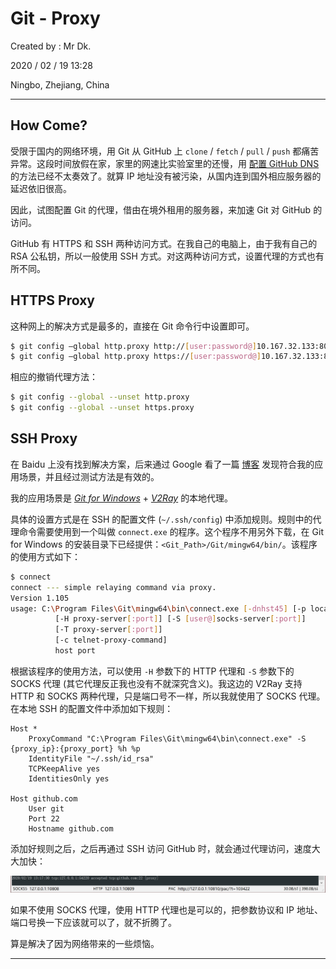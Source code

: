 # Git - Proxy

Created by : Mr Dk.

2020 / 02 / 19 13:28

Ningbo, Zhejiang, China

---

## How Come?

受限于国内的网络环境，用 Git 从 GitHub 上 `clone` / `fetch` / `pull` / `push` 都痛苦异常。这段时间放假在家，家里的网速比实验室里的还慢，用 [配置 GitHub DNS](https://mrdrivingduck.github.io/#/markdown?repo=notes&path=Network%2FNetwork%20GitHub%20Accelerating.md) 的方法已经不太奏效了。就算 IP 地址没有被污染，从国内连到国外相应服务器的延迟依旧很高。

因此，试图配置 Git 的代理，借由在境外租用的服务器，来加速 Git 对 GitHub 的访问。

GitHub 有 HTTPS 和 SSH 两种访问方式。在我自己的电脑上，由于我有自己的 RSA 公私钥，所以一般使用 SSH 方式。对这两种访问方式，设置代理的方式也有所不同。

## HTTPS Proxy

这种网上的解决方式是最多的，直接在 Git 命令行中设置即可。

```bash
$ git config –global http.proxy http://[user:password@]10.167.32.133:8080
$ git config –global http.proxy https://[user:password@]10.167.32.133:8080
```

相应的撤销代理方法：

```bash
$ git config --global --unset http.proxy
$ git config --global --unset https.proxy
```

## SSH Proxy

在 Baidu 上没有找到解决方案，后来通过 Google 看了一篇 [博客](https://communary.net/2017/01/12/getting-git-to-work-through-a-proxy-server-in-windows/) 发现符合我的应用场景，并且经过测试方法是有效的。

我的应用场景是 [*Git for Windows*](https://gitforwindows.org/) + [*V2Ray*](https://github.com/2dust/v2rayN) 的本地代理。

具体的设置方式是在 SSH 的配置文件 (`~/.ssh/config`) 中添加规则。规则中的代理命令需要使用到一个叫做 `connect.exe` 的程序。这个程序不用另外下载，在 Git for Windows 的安装目录下已经提供：`<Git_Path>/Git/mingw64/bin/`。该程序的使用方式如下：

```bash
$ connect
connect --- simple relaying command via proxy.
Version 1.105
usage: C:\Program Files\Git\mingw64\bin\connect.exe [-dnhst45] [-p local-port]
          [-H proxy-server[:port]] [-S [user@]socks-server[:port]]
          [-T proxy-server[:port]]
          [-c telnet-proxy-command]
          host port
```

根据该程序的使用方法，可以使用 `-H` 参数下的 HTTP 代理和 `-S` 参数下的 SOCKS 代理 (其它代理反正我也没有不就深究含义)。我这边的 V2Ray 支持 HTTP 和 SOCKS 两种代理，只是端口号不一样，所以我就使用了 SOCKS 代理。在本地 SSH 的配置文件中添加如下规则：

```
Host *
    ProxyCommand "C:\Program Files\Git\mingw64\bin\connect.exe" -S {proxy_ip}:{proxy_port} %h %p
    IdentityFile "~/.ssh/id_rsa"
    TCPKeepAlive yes
    IdentitiesOnly yes

Host github.com
    User git
    Port 22
    Hostname github.com
```

添加好规则之后，之后再通过 SSH 访问 GitHub 时，就会通过代理访问，速度大大加快：

![git-proxy](../img/git-proxy.png)

如果不使用 SOCKS 代理，使用 HTTP 代理也是可以的，把参数协议和 IP 地址、端口号换一下应该就可以了，就不折腾了。

算是解决了因为网络带来的一些烦恼。

---

